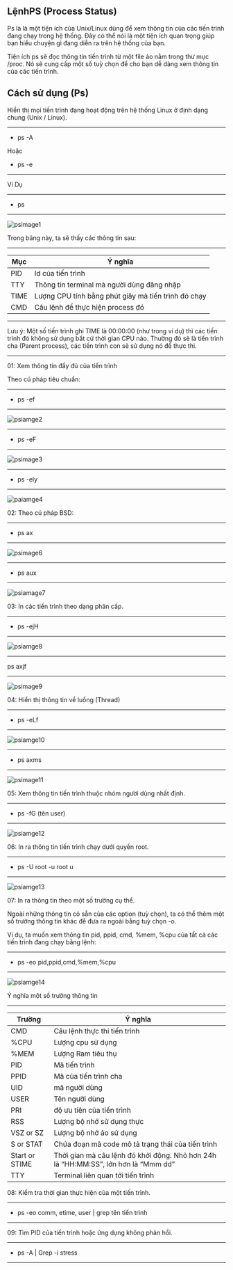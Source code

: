 ## LệnhPS (Process Status)

Ps là là một tiện ích của Unix/Linux dùng để xem thông tin của các tiến trình đang chạy trong hệ thống. Đây có thể nói là một tiện ích quan trọng giúp bạn hiểu chuyện gì đang diễn ra trên hệ thống của bạn.

Tiện ích ps sẽ đọc thông tin tiến trình từ một file ảo nằm trong thư mục /proc. Nó sẽ cung cấp một số tuỳ chọn để cho bạn dễ dàng xem thông tin của các tiến trình. 

## Cách sử dụng (Ps)

 Hiển thị mọi tiến trình đang hoạt động trên hệ thống Linux ở định dạng chung (Unix / Linux).

---
- ps -A

Hoặc

- ps -e
---
Ví Dụ

---
- ps
---

![psimage1](Image/psimage5.png)

Trong bảng này, ta sẽ thấy các thông tin sau:

___
|Mục|Ý nghĩa|
|-|-|
|PID|Id của tiến trình|
|TTY|Thông tin terminal mà người dùng đăng nhập|
|TIME|Lượng CPU tính bằng phút giây mà tiến trình đó chạy|
|CMD|Câu lệnh để thực hiện process đó|


---

Lưu ý: Một số tiến trình ghi TIME là 00:00:00 (như trong ví dụ) thì các tiến trình đó không sử dụng bất cứ thời gian CPU nào. Thường đó sẽ là tiến trình cha (Parent process), các tiến trình con sẽ sử dụng nó để thực thi.

---

01: Xem thông tin đầy đủ của tiến trình

Theo cú pháp tiêu chuẩn:

---
- ps -ef
---

![psiamge2](Image/psimage2.png)

---
- ps -eF
---
![psimage3](Image/psimage3.png)

---
- ps -ely
---

![paiamge4](Image/psimage4.png)


02: Theo cú pháp BSD:

---
- ps ax
---
![psimage6](Image/psimage6.png)


---
- ps aux
---

![psiamage7](Image/psimage7.png)

03: In các tiến trình theo dạng phân cấp.

---
- ps -ejH
---

![psiamge8](Image/psimage8.png)


---
ps axjf

---

![psimage9](Image/psimage9.png)


04: Hiển thị thông tin về luồng (Thread)

---
- ps -eLf
---

![psiamge10](Image/psimage10.png)

---
- ps axms
---

![psimage11](Image/psimage11.png)

05: Xem thông tin tiến trình thuộc nhóm người dùng nhất định.

---
- ps -fG (tên user)
---

![psiamge12](Image/psimage12.png)


06: In ra thông tin tiến trình chạy dưới quyền root.

---
- ps -U root -u root u
---


![psiamge13](Image/psimage13.png)


07: In ra thông tin theo một số trường cụ thể.

Ngoài những thông tin có sẵn của các option (tuỳ chọn), ta có thể thêm một số trường thông tin khác để đưa ra ngoài bằng tuỳ chọn -o.

Ví dụ, ta muốn xem thông tin pid, ppid, cmd, %mem, %cpu của tất cả các tiến trình đang chạy bằng lệnh:

---
- ps -eo pid,ppid,cmd,%mem,%cpu
---

![psiamge14](Image/psimage14.png)


Ý nghĩa một số trường thông tin

---
|Trường|	Ý nghĩa|
|-|-|
|CMD|Câu lệnh thực thi tiến trình|
|%CPU|Lượng cpu sử dụng|
|%MEM|Lượng Ram tiêu thụ|
|PID|Mã tiến trình|
|PPID|	Mã của tiến trình cha|
|UID|mã người dùng|
|USER|Tên người dùng|
|PRI|độ ưu tiên của tiến trình|
|RSS    |Lượng bộ nhớ sử dụng thực|
|VSZ or SZ|Lượng bộ nhớ ảo sử dụng|
|S or STAT|Chứa đoạn mã code mô tả trạng thái của tiến trình|
|Start or STIME|Thời gian mà câu lệnh đó khởi động. Nhỏ hơn 24h là “HH:MM:SS”, lớn hơn là “Mmm dd”|
|TTY|Terminal liên quan tới tiến trình|

08:  Kiểm tra thời gian thực hiện của một tiến trình.

---
- ps -eo comm, etime, user | grep tên tiến trình
---

09: Tìm PID của tiến trình hoặc ứng dụng không phản hồi.

---
- ps -A | Grep -i stress
---






